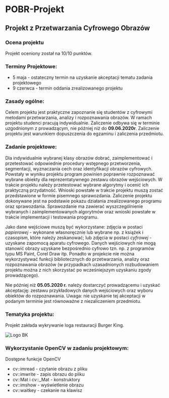 # POBR-Projekt
## Projekt z Przetwarzania Cyfrowego Obrazów

### Ocena projektu
Projekt oceniony został na 10/10 punktów.

### Terminy Projektowe:
- 5 maja - ostateczny termin na uzyskanie akceptacji tematu zadania projektowego
- 9 czerwca - termin oddania zrealizowanego projektu

### Zasady ogólne:

Celem projektu jest praktyczne zapoznanie się studentów z cyfrowymi metodami przetwarzania, analizy i rozpoznawania obrazów. W ramach projektu studenci pracują indywidualnie. Zaliczenie odbywa się w terminie uzgodnionym z prowadzącym, nie później niż do **09.06.2020r**. Zaliczenie projektu jest warunkiem dopuszczenia do egzaminu i zaliczenia przedmiotu.

### Zadanie projektowe:

Dla indywidualnie wybranej klasy obrazów dobrać, zaimplementować i przetestować odpowiednie procedury wstępnego przetworzenia, segmentacji, wyznaczania cech oraz identyfikacji obrazów cyfrowych. Powstały w wyniku projektu program powinien poprawnie rozpoznawać wybrane obiekty dla reprezentatywnego zestawu obrazów wejściowych. W trakcie projektu należy przetestować wybrane algorytmy i ocenić ich praktyczną przydatność. Wnioski powstałe w trakcie projektu muszą zostać przedstawione w formie pisemnego sprawozdania. Zaliczenie projektu dokonywane jest na podstawie pokazu działania zrealizowanego programu oraz sprawozdania. Sprawozdanie ma zawierać wyszczególnienie wybranych i zaimplementowanych algorytmów oraz wnioski powstałe w trakcie implementacji i testowania programu.

Jako dane wejściowe muszą być wykorzystane: zdjęcia w postaci *papierowej* - wykonane własnoręcznie lub wybrane np. z książek i czasopism, które należy zeskanować; lub zdjęcia w postaci *cyfrowej* - uzyskane zapomocą aparatu cyfrowego. Danych wejściowych nie mogą stanowić obrazy uzyskane bezpośrednio cyfrowo tzn. np. z programów typu MS Paint, Corel Draw itp. Ponadto w projekcie nie można wykorzystywać funkcji bibliotecznych do przetwarzania, analizy oraz rozpoznawania obrazów (w przypadkach uzasadnionych rozbudowaniem projektu można z nich skorzystać po wcześniejszym uzyskaniu zgody prowadzącego).

Nie później niż **05.05.2020 r.** należy dostarczyć prowadzącemu i uzyskać akceptację: zestawu przykładowych danych wejściowych oraz wyboru obiektów do rozpoznawania. Uwaga: nie uzyskanie tej akceptacji w podanym terminie jest równoważne z niezaliczeniem przedmiotu.

### Tematyka projektu:

Projekt zakłada wykrywanie loga restauracji Burger King.

![Logo BK](https://galeriamlociny.pl/app/uploads/wayfinder/url_logo/3259.png)

### Wykorzystanie OpenCV w zadaniu projektowym:

Dostępne funkcje OpenCV
- cv::imread - czytanie obrazu z pliku
- cv::imwrite - zapis obrazu do pliku
- cv::Mat i cv::_Mat - konstruktory
- cv::imshow - wyświetlenie obrazu
- cv::waitkey - czekanie na klawisz

